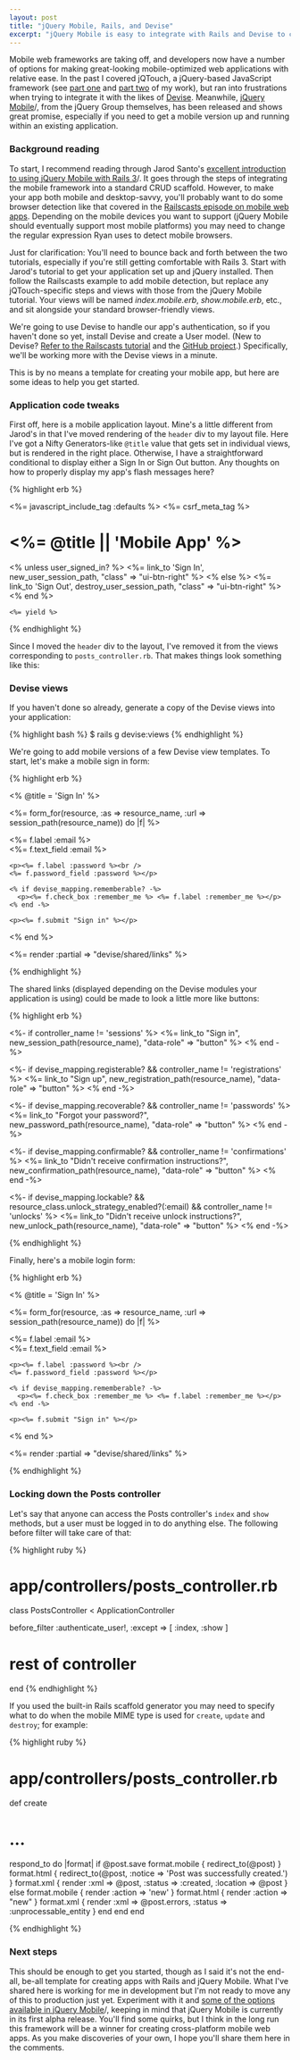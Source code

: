 ```yaml
---
layout: post
title: "jQuery Mobile, Rails, and Devise"
excerpt: "jQuery Mobile is easy to integrate with Rails and Devise to create authenticated, mobile-friendly web applications."
---
```


Mobile web frameworks are taking off, and developers now have a number of options for making great-looking mobile-optimized web applications with relative ease. In the past I covered jQTouch, a jQuery-based JavaScript framework (see [part one](/2010/08/22/mobile-rails-1.html) and [part two](/2010/08/29/mobile-rails-2.html) of my work), but ran into frustrations when trying to integrate it with the likes of [Devise](https://github.com/plataformatec/devise). Meanwhile, [jQuery Mobile](http://jquerymobile.com)/, from the jQuery Group themselves, has been released and shows great promise, especially if you need to get a mobile version up and running within an existing application.

### Background reading

To start, I recommend reading through Jarod Santo's [excellent introduction to using jQuery Mobile with Rails 3](http://fuelyourcoding.com/getting-started-with-jquery-mobile-rails-3)/. It goes through the steps of integrating the mobile framework into a standard CRUD scaffold. However, to make your app both mobile and desktop-savvy, you'll probably want to do some browser detection like that covered in the [Railscasts episode on mobile web apps](http://railscasts.com/episodes/199-mobile-devices). Depending on the mobile devices you want to support (jQuery Mobile should eventually support most mobile platforms) you may need to change the regular expression Ryan uses to detect mobile browsers.

Just for clarification: You'll need to bounce back and forth between the two tutorials, especially if you're still getting comfortable with Rails 3. Start with Jarod's tutorial to get your application set up and jQuery installed. Then follow the Railscasts example to add mobile detection, but replace any jQTouch-specific steps and views with those from the jQuery Mobile tutorial. Your views will be named _index.mobile.erb_, _show.mobile.erb_, etc., and sit alongside your standard browser-friendly views.

We're going to use Devise to handle our app's authentication, so if you haven't done so yet, install Devise and create a User model. (New to Devise? [Refer to the Railscasts tutorial](http://railscasts.com/episodes/209-introducing-devise) and the [GitHub project](https://github.com/plataformatec/devise).) Specifically, we'll be working more with the Devise views in a minute.

This is by no means a template for creating your mobile app, but here are some ideas to help you get started.

### Application code tweaks

First off, here is a mobile application layout. Mine's a little different from Jarod's in that I've moved rendering of the `header` div to my layout file. Here I've got a Nifty Generators-like `@title` value that gets set in individual views, but is rendered in the right place. Otherwise, I have a straightforward conditional to display either a Sign In or Sign Out button. Any thoughts on how to properly display my app's flash messages here?

{% highlight erb %}
<!-- views/layouts/application.mobile.erb -->

<!DOCTYPE html>
<html>
<head>
  <title>Jqmoblog</title>
  <link rel="stylesheet" href="/stylesheets/jquery.mobile.css" />
  <%= javascript_include_tag :defaults %>
  <script src="/javascripts/jquery.mobile.js"></script>
  <%= csrf_meta_tag %>
</head>
<body>  
  <div data-role="page"> 
    <div data-role="header">
      <h1><%= @title || 'Mobile App' %></h1>
      <% unless user_signed_in? %>
        <%= link_to 'Sign In', new_user_session_path, "class" => "ui-btn-right" %>
      <% else %>
        <%= link_to 'Sign Out', destroy_user_session_path, "class" => "ui-btn-right" %>
      <% end %>
    </div>
       
    <%= yield %>
  </div>
</body>
</html>
{% endhighlight %}

Since I moved the `header` div to the layout, I've removed it from the views corresponding to `posts_controller.rb`. That makes things look something like this:



### Devise views

If you haven't done so already, generate a copy of the Devise views into your application:

{% highlight bash %}
  $ rails g devise:views
{% endhighlight %}

We're going to add mobile versions of a few Devise view templates. To start, let's make a mobile sign in form:

{% highlight erb %}
<!-- views/devise/sessions/new.mobile.erb -->
<% @title = 'Sign In' %>

<div data-role="content">
  <%= form_for(resource, :as => resource_name, :url => session_path(resource_name)) do |f| %>
    <p><%= f.label :email %><br />
    <%= f.text_field :email %></p>

    <p><%= f.label :password %><br />
    <%= f.password_field :password %></p>

    <% if devise_mapping.rememberable? -%>
      <p><%= f.check_box :remember_me %> <%= f.label :remember_me %></p>
    <% end -%>

    <p><%= f.submit "Sign in" %></p>
  <% end %>

  <%= render :partial => "devise/shared/links" %>
</div>
{% endhighlight %}

The shared links (displayed depending on the Devise modules your application is using) could be made to look a little more like buttons:

{% highlight erb %}
<!-- views/devise/shared/_links.mobile.erb (make them buttons?) -->

<div data-inline="true">
  <%- if controller_name != 'sessions' %>
    <%= link_to "Sign in", new_session_path(resource_name), "data-role" => "button" %>
  <% end -%>

  <%- if devise_mapping.registerable? && controller_name != 'registrations' %>
    <%= link_to "Sign up", new_registration_path(resource_name), "data-role" => "button" %>
  <% end -%>

  <%- if devise_mapping.recoverable? && controller_name != 'passwords' %>
    <%= link_to "Forgot your password?", new_password_path(resource_name), "data-role" => "button" %>
  <% end -%>

  <%- if devise_mapping.confirmable? && controller_name != 'confirmations' %>
    <%= link_to "Didn't receive confirmation instructions?", new_confirmation_path(resource_name), "data-role" => "button" %>
  <% end -%>

  <%- if devise_mapping.lockable? && resource_class.unlock_strategy_enabled?(:email) && controller_name != 'unlocks' %>
    <%= link_to "Didn't receive unlock instructions?", new_unlock_path(resource_name), "data-role" => "button" %>
  <% end -%>
</div>
{% endhighlight %}

Finally, here's a mobile login form:

{% highlight erb %}
<!-- views/devise/registrations/new.mobile.erb -->

<% @title = 'Sign In' %>

<div data-role="content">
  <%= form_for(resource, :as => resource_name, :url => session_path(resource_name)) do |f| %>
    <p><%= f.label :email %><br />
    <%= f.text_field :email %></p>

    <p><%= f.label :password %><br />
    <%= f.password_field :password %></p>

    <% if devise_mapping.rememberable? -%>
      <p><%= f.check_box :remember_me %> <%= f.label :remember_me %></p>
    <% end -%>

    <p><%= f.submit "Sign in" %></p>
  <% end %>

  <%= render :partial => "devise/shared/links" %>
</div>
{% endhighlight %}

### Locking down the Posts controller

Let's say that anyone can access the Posts controller's `index` and `show` methods, but a user must be logged in to do anything else. The following before filter will take care of that:

{% highlight ruby %}
# app/controllers/posts_controller.rb

class PostsController < ApplicationController
  
  before_filter :authenticate_user!, :except => [ :index, :show ]
  
  # rest of controller
end
{% endhighlight %}

If you used the built-in Rails scaffold generator you may need to specify what to do when the mobile MIME type is used for `create`, `update` and `destroy`; for example:
  
{% highlight ruby %}
# app/controllers/posts_controller.rb

def create
  # ...
  respond_to do |format|
    if @post.save
      format.mobile { redirect_to(@post) }
      format.html { redirect_to(@post, :notice => 'Post was successfully created.') }
      format.xml  { render :xml => @post, :status => :created, :location => @post }
    else
      format.mobile { render :action => 'new' }
      format.html { render :action => "new" }
      format.xml  { render :xml => @post.errors, :status => :unprocessable_entity }
    end
  end
end

{% endhighlight %}

### Next steps

This should be enough to get you started, though as I said it's not the end-all, be-all template for creating apps with Rails and jQuery Mobile. What I've shared here is working for me in development but I'm not ready to move any of this to production just yet. Experiment with it and [some of the options available in jQuery Mobile](http://jquerymobile.com/demos/1.0a1)/, keeping in mind that jQuery Mobile is currently in its first alpha release. You'll find some quirks, but I think in the long run this framework will be a winner for creating cross-platform mobile web apps. As you make discoveries of your own, I hope you'll share them here in the comments.